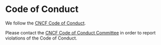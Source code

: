 # Code of Conduct

We follow the [CNCF Code of Conduct](https://github.com/cncf/foundation/blob/main/code-of-conduct.md).

Please contact the [CNCF Code of Conduct Committee](mailto:conduct@cncf.io)
in order to report violations of the Code of Conduct.

